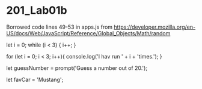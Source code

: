 # 201_Lab01b

Borrowed code lines 49-53 in apps.js from https://developer.mozilla.org/en-US/docs/Web/JavaScript/Reference/Global_Objects/Math/random



let i = 0;
while (i < 3) {
  i++;
}

for (let i = 0; i < 3; i++){
  console.log('I hav run ' + i + 'times.');
}

let guessNumber = prompt('Guess a number out of 20.');




let favCar = 'Mustang';